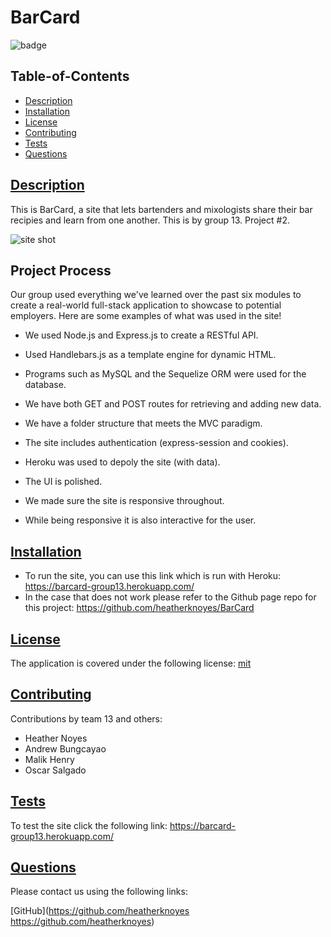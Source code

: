 # BarCard

![badge](https://img.shields.io/badge/license-mit-blue)

## Table-of-Contents

- [Description](#description)
- [Installation](#installation)
- [License](#license)
- [Contributing](#contributing)
- [Tests](#tests)
- [Questions](#questions)

## [Description](#table-of-contents)

This is BarCard, a site that lets bartenders and mixologists share their bar recipies and learn from one another. This is by group 13. Project #2.

![site shot](/images/BarCard-front-page-demo.jpg)


## Project Process

Our group used everything we've learned over the past six modules to create a real-world full-stack application to showcase to potential employers.
Here are some examples of what was used in the site!

- We used Node.js and Express.js to create a RESTful API.

- Used Handlebars.js as a template engine for dynamic HTML.

- Programs such as MySQL and the Sequelize ORM were used for the database.

- We have both GET and POST routes for retrieving and adding new data.

- We have a folder structure that meets the MVC paradigm.

- The site includes authentication (express-session and cookies).

- Heroku was used to depoly the site (with data).

- The UI is polished.

- We made sure the site is responsive throughout.

- While being responsive it is also interactive for the user.

## [Installation](#table-of-contents)

- To run the site, you can use this link which is run with Heroku: https://barcard-group13.herokuapp.com/
- In the case that does not work please refer to the Github page repo for this project: https://github.com/heatherknoyes/BarCard

## [License](#table-of-contents)

The application is covered under the following license: [mit](https://choosealicense.com/licenses/mit)

## [Contributing](#table-of-contents)

Contributions by team 13 and others:

- Heather Noyes
- Andrew Bungcayao
- Malik Henry
- Oscar Salgado

## [Tests](#table-of-contents)

To test the site click the following link: https://barcard-group13.herokuapp.com/

## [Questions](#table-of-contents)

Please contact us using the following links:

[GitHub](https://github.com/heatherknoyes https://github.com/heatherknoyes)
